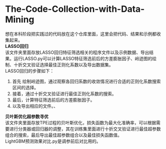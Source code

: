 # The-Code-Collection-with-Data-Mining
想在本科阶段把实践过的代码放在这个仓库里面，这里会把代码、结果和示例都收集起来。<br>
**LASSO回归**<br>
该文件夹里面存放LASSO回归特征筛选相关的程序文件以及示例数据、导出结果。运行LASSO.py可以计算LASSO特征筛选前后的方差膨胀因子、岭迹图的绘制、十折交叉验证选择最佳正则化系数以及导出数据集。<br>
LASSO回归的步骤如下：<br>
1. 首先 绘制岭迹图，通过观察各回归系数的收敛情况进行合适的正则化系数搜索区间的选择。
2. 接着，通过十折交叉验证进行最佳正则化系数的搜索。
3. 最后，计算特征筛选前后的方差膨胀因子。
4. 以及导出相应的文件。、
   
**贝叶斯优化超参数寻优**<br>
该文件夹里面存放TPE过程的贝叶斯优化，损失函数为最大化准确率，可以根据需要进行分类器或回归器的调整，其在训练集里面进行十折交叉验证进行最佳超参数组合的搜索，最后导出最佳超参数组合以及最佳损失函数值。<br>
LightGBM预测效果对比.py是调参前后对比用的。<br>
